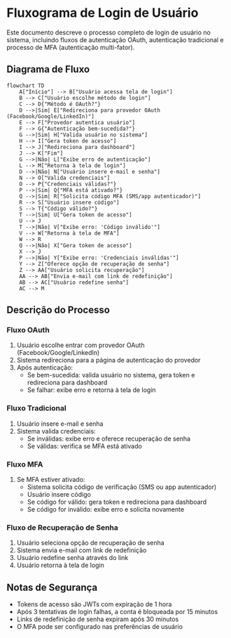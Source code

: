 # Fluxograma de Login de Usuário

Este documento descreve o processo completo de login de usuário no sistema, incluindo fluxos de autenticação OAuth, autenticação tradicional e processo de MFA (autenticação multi-fator).

## Diagrama de Fluxo

```mermaid
flowchart TD
    A["Início"] --> B["Usuário acessa tela de login"]
    B --> C["Usuário escolhe método de login"]
    C --> D{"Método é OAuth?"}
    D -->|Sim| E["Redireciona para provedor OAuth (Facebook/Google/LinkedIn)"]
    E --> F["Provedor autentica usuário"]
    F --> G{"Autenticação bem-sucedida?"}
    G -->|Sim| H["Valida usuário no sistema"]
    H --> I["Gera token de acesso"]
    I --> J["Redireciona para dashboard"]
    J --> K["Fim"]
    G -->|Não| L["Exibe erro de autenticação"]
    L --> M["Retorna à tela de login"]
    D -->|Não| N["Usuário insere e-mail e senha"]
    N --> O["Valida credenciais"]
    O --> P{"Credenciais válidas?"}
    P -->|Sim| Q{"MFA está ativado?"}
    Q -->|Sim| R["Solicita código MFA (SMS/app autenticador)"]
    R --> S["Usuário insere código"]
    S --> T{"Código válido?"}
    T -->|Sim| U["Gera token de acesso"]
    U --> J
    T -->|Não| V["Exibe erro: 'Código inválido'"]
    V --> W["Retorna à tela de MFA"]
    W --> R
    Q -->|Não| X["Gera token de acesso"]
    X --> J
    P -->|Não| Y["Exibe erro: 'Credenciais inválidas'"]
    Y --> Z["Oferece opção de recuperação de senha"]
    Z --> AA["Usuário solicita recuperação"]
    AA --> AB["Envia e-mail com link de redefinição"]
    AB --> AC["Usuário redefine senha"]
    AC --> M
```

## Descrição do Processo

### Fluxo OAuth

1. Usuário escolhe entrar com provedor OAuth (Facebook/Google/LinkedIn)
2. Sistema redireciona para a página de autenticação do provedor
3. Após autenticação:
   - Se bem-sucedida: valida usuário no sistema, gera token e redireciona para dashboard
   - Se falhar: exibe erro e retorna à tela de login

### Fluxo Tradicional

1. Usuário insere e-mail e senha
2. Sistema valida credenciais:
   - Se inválidas: exibe erro e oferece recuperação de senha
   - Se válidas: verifica se MFA está ativado

### Fluxo MFA

1. Se MFA estiver ativado:
   - Sistema solicita código de verificação (SMS ou app autenticador)
   - Usuário insere código
   - Se código for válido: gera token e redireciona para dashboard
   - Se código for inválido: exibe erro e solicita novamente

### Fluxo de Recuperação de Senha

1. Usuário seleciona opção de recuperação de senha
2. Sistema envia e-mail com link de redefinição
3. Usuário redefine senha através do link
4. Usuário retorna à tela de login

## Notas de Segurança

- Tokens de acesso são JWTs com expiração de 1 hora
- Após 3 tentativas de login falhas, a conta é bloqueada por 15 minutos
- Links de redefinição de senha expiram após 30 minutos
- O MFA pode ser configurado nas preferências de usuário
